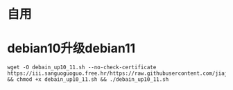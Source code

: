 # 自用
# debian10升级debian11
```shell
wget -O debain_up10_11.sh --no-check-certificate https://iii.sanguoguoguo.free.hr/https://raw.githubusercontent.com/jiajiacundai/myhy/main/debian/debain_up10_11.sh && chmod +x debain_up10_11.sh && ./debain_up10_11.sh
```
